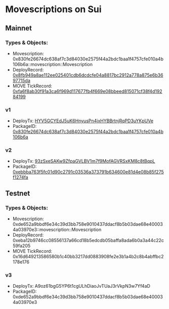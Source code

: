 # Movescriptions on Sui

## Mainnet

### Types & Objects:

* Movescription: 0x830fe26674dc638af7c3d84030e2575f44a2bdc1baa1f4757cfe010a4b106b6a::movescription::Movescription
* DeployRecord: [0x8fb949a8ae112ee025401cdb6dcdcfe04a8817bc2912a778a875e6b3697715da](https://suiexplorer.com/object/0x8fb949a8ae112ee025401cdb6dcdcfe04a8817bc2912a778a875e6b3697715da)
* MOVE TickRecord: [0xfa6f8ab30f91a3ca6f969d117677fb4f669e08bbeed815071cf38f4d19284199](https://suiexplorer.com/object/0xfa6f8ab30f91a3ca6f969d117677fb4f669e08bbeed815071cf38f4d19284199)

### v1

* DeployTx: [HYV5GCYEdJ5uK6HnyusPn4jxHYBBrtnjRqPD3uYKpUVe](https://suiexplorer.com/txblock/HYV5GCYEdJ5uK6HnyusPn4jxHYBBrtnjRqPD3uYKpUVe)
* PackageID: [0x830fe26674dc638af7c3d84030e2575f44a2bdc1baa1f4757cfe010a4b106b6a](https://suiexplorer.com/object/0x830fe26674dc638af7c3d84030e2575f44a2bdc1baa1f4757cfe010a4b106b6a)


### v2

* DeployTx: [93zSxeSAKw9ZfpaGVLBV1m7f9MofAGVRSxKM8c8tBqpL](https://suiexplorer.com/txblock/93zSxeSAKw9ZfpaGVLBV1m7f9MofAGVRSxKM8c8tBqpL)
* PackageID: [0xebbba763f5fc01d90c2791c03536a373791b634600e81d4e08b85f275f1274fa](https://suiexplorer.com/object/0xebbba763f5fc01d90c2791c03536a373791b634600e81d4e08b85f275f1274fa)


## Testnet

### Types & Objects:

* Movescription: 0xde652a9bbdf6e34c39d3bb758e9010437ddacf8b5b03dae68e400034a03970e3::movescription::Movescription
* DeployRecord: 0xeba12b9746cc08556137a66cd18b5edcdb05baffa8ada6b0a3a44c22c59fa205
* MOVE TickRecord: 0x16d649213586580b1c40bb3217dd0883908fe2e3b1a4b2c8b4abffbc2178e176

### v3

* DeployTx: A9oz61bgG5YP6t1cgULhDiaoJvTUaJ3rVkpN3w7Yf4aD
* PackageID: 0xde652a9bbdf6e34c39d3bb758e9010437ddacf8b5b03dae68e400034a03970e3